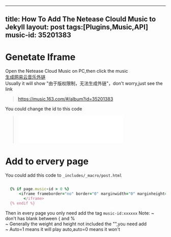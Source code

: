 -----
title: How To Add The Netease Clould Music to Jekyll
layout: post
tags:[Plugins,Music,API]
music-id: 35201383
-----

# Genetate Iframe 
Open the Netease Cloud Music on PC,then click the music  
[生成网易云音乐外链](/images/Plugins/outerchain.jpg)  
Usually it will show "由于版权限制，无法生成外链"，don't worry,just see the link 
> https://music.163.com/#/album?id=35201383  

You could change the id to this code

>  <iframe frameborder="no" border="0" marginwidth="0" marginheight="0" width="330" height="86" src="//music.163.com/outchain/player?type=2&id={{ page.music-id }}&auto=0&height=66"></iframe>

# Add to ervery page  
You could add this code to `_includes/_macro/post.html`
```ruby

  {% if page.music-id > 0 %} 
      <iframe frameborder="no" border="0" marginwidth="0" marginheight="0" width="330" height="86" src="//music.163.com/outchain/player?type=2&id={{ page.music-id }}&auto=0&height=66">
        </iframe>
  {% endif %}

```
Then in every page you only need add the tag `music-id:xxxxxx`
Note:
~ don't has blank between { and %  
~ Generally the weight and height not included the "",you need add  
~ Auto=1 means it will play auto,auto=0 means it won't

